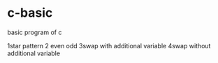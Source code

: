 # c-basic
basic program of c

1star pattern
2 even odd
3swap with additional variable
4swap without additional variable
